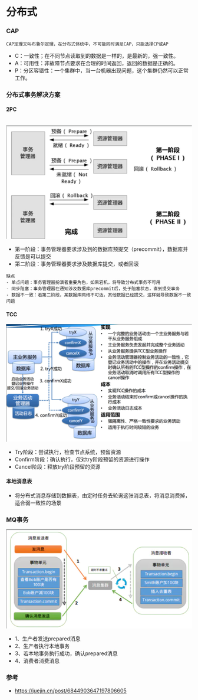 # 分布式

### CAP

```
CAP定理又叫布鲁尔定理，在分布式体统中，不可能同时满足CAP，只能选择CP或AP
```

- C：一致性；在不同节点读取到的数据是一样的，是最新的，强一致性。
- A：可用性：非故障节点要求在合理的时间返回，返回的数据是正确的。
- P：分区容错性：一个集群中，当一台机器出现问题，这个集群仍然可以正常工作。

### 分布式事务解决方案

#### 2PC

​			![](https://raw.githubusercontent.com/li-zeyuan/access/master/img/20210306203256.png)

- 第一阶段：事务管理器要求涉及到的数据库预提交（precommit），数据库并反馈是可以提交
- 第二阶段：事务管理器要求涉及数据库提交，或者回滚

````
缺点
- 单点问题：事务管理器扮演者重要角色，如果宕机，将导致分布式事务不可用
- 同步阻塞：事务管理器在通知涉及数据库precommit后，处于阻塞状态，直到提交事务
- 数据不一致：若第二阶段，某数据库网络不可达，其他数据已经提交，这样就导致数据不一致问题
````

#### TCC

![](https://raw.githubusercontent.com/li-zeyuan/access/master/img/20210306204938.png)

- Try阶段：尝试执行，检查节点系统，预留资源
- Confirm阶段：确认执行，仅对try阶段预留的资源进行操作
- Cancel阶段：释放try阶段预留的资源

#### 本地消息表

- 将分布式消息存储到数据表，由定时任务去轮询这张消息表，将消息消费掉，适合弱一致性的场景

### MQ事务

![](https://raw.githubusercontent.com/li-zeyuan/access/master/img/20210306210120.png)

- 1、生产者发送prepared消息
- 2、生产者执行本地事务
- 3、若本地事务执行成功，确认prepared消息
- 4、消费者消费消息

### 参考

- https://juejin.cn/post/6844903647197806605